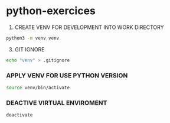 # python-exercices
1. CREATE VENV FOR DEVELOPMENT INTO WORK DIRECTORY
```bash
python3 -m venv venv
```

3. GIT IGNORE
```bash
echo "venv" > .gitignore
```

### APPLY VENV FOR USE PYTHON VERSION
```bash
source venv/bin/activate
```

### DEACTIVE VIRTUAL ENVIROMENT
```bash
deactivate
```